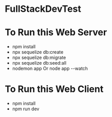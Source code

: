 # FullStackDevTest

# To Run this Web Server
- npm install
- npx sequelize db:create
- npx sequelize db:migrate
- npx sequelize db:seed:all
- nodemon app Or node app --watch

# To Run this Web Client
- npm install
- npm run dev